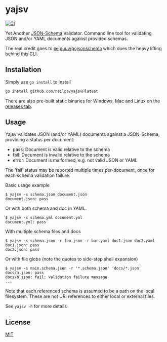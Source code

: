 # yajsv

[![CI](https://github.com/neilpa/yajsv/workflows/CI/badge.svg)](https://github.com/neilpa/yajsv/actions/)

Yet Another [JSON-Schema](https://json-schema.org) Validator. Command line tool for validating JSON and/or YAML documents against provided schemas.

The real credit goes to [xeipuuv/gojsonschema](https://github.com/xeipuuv/gojsonschema) which does the heavy lifting behind this CLI.

## Installation

Simply use `go install` to install

```sh
go install github.com/neilpa/yajsv@latest
```

There are also pre-built static binaries for Windows, Mac and Linux on the [releases tab](https://github.com/neilpa/yajsv/releases/latest).

## Usage

Yajsv validates JSON (and/or YAML) documents against a JSON-Schema, providing a status per document:

  * pass: Document is valid relative to the schema
  * fail: Document is invalid relative to the schema
  * error: Document is malformed, e.g. not valid JSON or YAML

The 'fail' status may be reported multiple times per-document, once for each schema validation failure.

Basic usage example

```console
$ yajsv -s schema.json document.json
document.json: pass
```

Or with both schema and doc in YAML.

```console
$ yajsv -s schema.yml document.yml
document.yml: pass
```

With multiple schema files and docs

```console
$ yajsv -s schema.json -r foo.json -r bar.yaml doc1.json doc2.yaml
doc1.json: pass
doc2.json: pass
```

Or with file globs (note the quotes to side-step shell expansion)

```console
$ yajsv -s main.schema.json -r '*.schema.json' 'docs/*.json'
docs/a.json: pass
docs/b.json: fail: Validation failure message
...
```

Note that each referenced schema is assumed to be a path on the local filesystem. These are not
URI references to either local or external files.

See `yajsv -h` for more details

## License

[MIT](/LICENSE)
